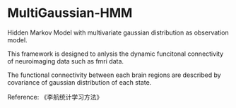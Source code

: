 # MultiGaussian-HMM
Hidden Markov Model with multivariate gaussian distribution as observation model.

This framework is designed to anlysis the dynamic funcitonal connectivity of neuroimaging data such as fmri data.

The functional connectivity between each brain regions are described by covariance of gaussian distribution of each state.

Reference: 《李航统计学习方法》
